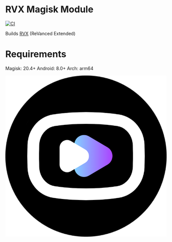 # RVX Magisk Module

[![CI](https://github.com/Infiniti151/rvx-magisk-module/actions/workflows/ci.yml/badge.svg?event=schedule)](https://github.com/Infiniti151/rvx-magisk-module/actions/workflows/ci.yml)

Builds [RVX](https://github.com/inotia00/revanced-patches) (ReVanced Extended)

# Requirements
Magisk: 20.4+
Android: 8.0+
Arch: arm64

![RVX](RVX.png)
